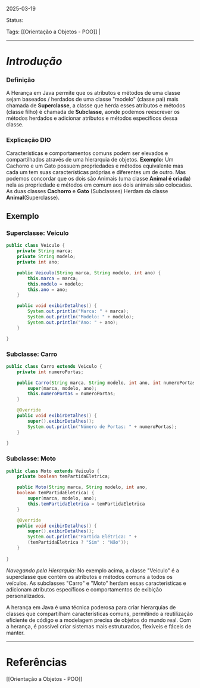 2025-03-19

Status: 

Tags: [[Orientação a Objetos - POO]] | 

---

# _**Introdução**_

### Definição

A Herança em Java permite que os atributos e métodos de uma classe sejam baseados / herdados de uma classe "modelo" (classe pai) mais chamada de **Superclasse**, a classe que herda esses atributos e métodos (classe filho) é chamada de **Subclasse**, aonde podemos reescrever os métodos herdados e adicionar atributos e métodos específicos dessa classe. 

### Explicação DIO

Características e comportamentos comuns podem ser elevados e compartilhados através de uma hierarquia de objetos.
**Exemplo:** Um Cachorro e um Gato possuem propriedades e métodos equivalente mas cada um tem suas características próprias e diferentes um de outro. Mas podemos concordar que os dois são Animais (uma classe **Animal é criada**) nela as propriedade e métodos em comum aos dois animais são colocadas. As duas classes **Cachorro** e **Gato** (Subclasses) Herdam da classe **Animal**(Superclasse). 

## Exemplo
### Superclasse: Veículo
```java
public class Veiculo {
	private String marca;
	private String modelo;
	private int ano;

	public Veiculo(String marca, String modelo, int ano) {
		this.marca = marca;
		this.modelo = modelo;
		this.ano = ano;
	}

	public void exibirDetalhes() {       
		System.out.println("Marca: " + marca);
		System.out.println("Modelo: " + modelo);
		System.out.println("Ano: " + ano);   
	}

}
```

### Subclasse: Carro
```java
public class Carro extends Veiculo {
	private int numeroPortas;

	public Carro(String marca, String modelo, int ano, int numeroPortas) {
		super(marca, modelo, ano);
		this.numeroPortas = numeroPortas;
	}

	@Override
	public void exibirDetalhes() {       
		super().exibirDetalhes();
		System.out.println("Número de Portas: " + numeroPortas); 
	}
	
}
```

### Subclasse: Moto
```java
public class Moto extends Veiculo {   
	private boolean temPartidaEletrica;

	public Moto(String marca, String modelo, int ano, 
	boolean temPartidaEletrica) {
		super(marca, modelo, ano);
		this.temPartidaEletrica = temPartidaEletrica
	}

	@Override
	public void exibirDetalhes() {       
		super().exibirDetalhes();
		System.out.println("Partida Elétrica: " + 
		(temPartidaEletrica ? "Sim" : "Não"));
	}
	
}
```


_Navegando pela Hierarquia_:
No exemplo acima, a classe "Veiculo" é a superclasse que contém os atributos e métodos comuns a todos os veículos. As subclasses "Carro" e "Moto" herdam essas características e adicionam atributos específicos e comportamentos de exibição personalizados.

A herança em Java é uma técnica poderosa para criar hierarquias de classes que compartilham características comuns, permitindo a reutilização eficiente de código e a modelagem precisa de objetos do mundo real. Com a herança, é possível criar sistemas mais estruturados, flexíveis e fáceis de manter.

---
# Referências
[[Orientação a Objetos - POO]]